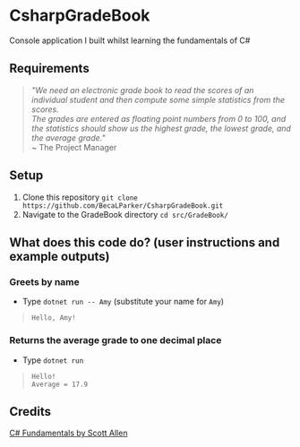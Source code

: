 # CsharpGradeBook

Console application I built whilst learning the fundamentals of C#  

## Requirements
>*"We need an electronic grade book to read the scores of an individual student and then compute some simple statistics from the scores.*  
>*The grades are entered as floating point numbers from 0 to 100, and the statistics should show us the highest grade, the lowest grade, and the average grade."*  
~
The Project Manager

## Setup
1. Clone this repository `git clone https://github.com/BecaLParker/CsharpGradeBook.git`
2. Navigate to the GradeBook directory `cd src/GradeBook/`

## What does this code do? (user instructions and example outputs)
### Greets by name
- Type `dotnet run -- Amy` (substitute your name for `Amy`)
> `Hello, Amy!`

### Returns the average grade to one decimal place
- Type `dotnet run`
> `Hello!`  
> `Average = 17.9`

## Credits
[C# Fundamentals by Scott Allen](https://app.pluralsight.com/library/courses/csharp-fundamentals-dev/table-of-contents)
